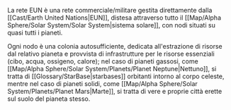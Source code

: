 La rete EUN è una rete commerciale/militare gestita direttamente dalla [[Cast/Earth United Nations|EUN]], distesa attraverso tutto il [[Map/Alpha Sphere/Solar System/Solar System|sistema solare]], con nodi situati su quasi tutti i pianeti.

Ogni nodo è una colonia autosufficiente, dedicata all'estrazione di risorse dal relativo pianeta e provvista di infrastrutture per le risorse essenziali (cibo, acqua, ossigeno, calore); nel caso di pianeti gassosi, come [[Map/Alpha Sphere/Solar System/Planets/Planet Neptune|Nettuno]], si tratta di [[Glossary/StarBase|starbases]] orbitanti intorno al corpo celeste, mentre nel caso di pianeti solidi, come [[Map/Alpha Sphere/Solar System/Planets/Planet Mars|Marte]], si tratta di vere e proprie città erette sul suolo del pianeta stesso.
